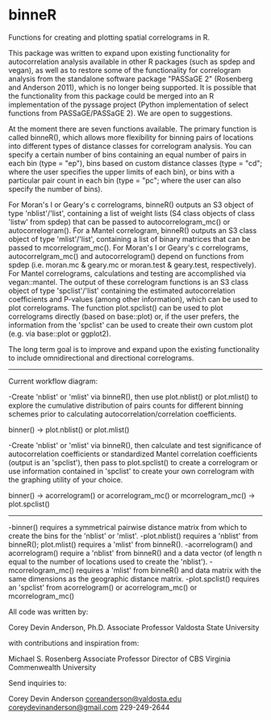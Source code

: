 # binneR

Functions for creating and plotting spatial correlograms in R.

This package was written to expand upon existing functionality for autocorrelation analysis available in other R packages (such as spdep and vegan), as well as to restore some of the functionality for correlogram analysis from the standalone software package "PASSaGE 2" (Rosenberg and Anderson 2011), which is no longer being supported. It is possible that the functionality from this package could be merged into an R implementation of the pyssage project (Python implementation of select functions from PASSaGE/PASSaGE 2). We are open to suggestions.  

At the moment there are seven functions available. The primary function is called binneR(), which allows more flexibility for binning pairs of locations into different types of distance classes for correlogram analysis. You can specify a certain number of bins containing an equal number of pairs in each bin (type = "ep"), bins based on custom distance classes (type = "cd"; where the user specifies the upper limits of each bin), or bins with a particular pair count in each bin (type = "pc"; where the user can also specify the number of bins).

For Moran's I or Geary's c correlograms, binneR() outputs an S3 object of type 'nblist'/'list', containing a list of weight lists (S4 class objects of class 'listw' from spdep) that can be passed to autocorrelogram_mc() or autocorrelogram(). For a Mantel correlogram, binneR() outputs an S3 class object of type 'mlist'/'list', containing a list of binary matrices that can be passed to mcorrelogram_mc(). For Moran's I or Geary's c correlograms, autocorrelgram_mc() and autocorrelogram() depend on functions from spdep (i.e. moran.mc & geary.mc or moran.test & geary.test, respectively). For Mantel correlograms, calculations and testing are accomplished via vegan::mantel. The output of these correlogram functions is an S3 class object of type 'spclist'/'list' containing the estimated autocorrelation coefficients and P-values (among other information), which can be used to plot correlograms. The function plot.spclist() can be used to plot correlograms directly (based on base::plot) or, if the user prefers, the information from the 'spclist' can be used to create their own custom plot (e.g. via base::plot or ggplot2).

The long term goal is to improve and expand upon the existing functionality to include omnidirectional and directional correlograms.

----

Current workflow diagram:

-Create 'nblist' or 'mlist' via binneR(), then use plot.nblist() or plot.mlist() to explore the cumulative distribution of pairs counts for different binning schemes prior to calculating autocorrelation/correlation coefficients.

binner() -> plot.nblist() or plot.mlist()

-Create 'nblist' or 'mlist' via binneR(), then calculate and test significance of autocorrelation coefficients or standardized Mantel correlation coefficients (output is an 'spclist'), then pass to plot.spclist() to create a correlogram or use information contained in 'spclist' to create your own correlogram with the graphing utility of your choice.

binner() -> acorrelogram() or acorrelogram_mc() or mcorrelogram_mc() -> plot.spclist()

----

-binner() requires a symmetrical pairwise distance matrix from which to create the bins for the 'nblist' or 'mlist'.
-plot.nblist() requires a 'nblist' from binneR(); plot.mlist() requires a 'mlist' from binneR().
-acorrelogram() and acorrelogram() require a 'nblist' from binneR() and a data vector (of length n equal to the number of locations used to create the 'nblist').
-mcorrelogram_mc() requires a 'mlist' from binneR() and data matrix with the same dimensions as the geographic distance matrix.
-plot.spclist() requires an 'spclist' from acorrelogram() or acorrelogram_mc() or mcorrelogram_mc()


All code was written by:

Corey Devin Anderson, Ph.D.
Associate Professor
Valdosta State University

with contributions and inspiration from:

Michael S. Rosenberg
Associate Professor
Director of CBS
Virginia Commenwealth University


Send inquiries to:

Corey Devin Anderson
coreanderson@valdosta.edu
coreydevinanderson@gmail.com
229-249-2644
 
